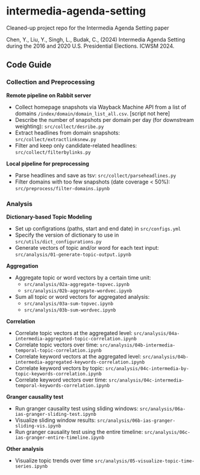 # intermedia-agenda-setting
Cleaned-up project repo for the Intermedia Agenda Setting paper 

Chen, Y., Liu, Y., Singh, L., Budak, C., (2024) Intermedia Agenda Setting during the 2016 and 2020 U.S. Presidential Elections. ICWSM 2024.


## Code Guide


### Collection and Preprocessing

**Remote pipeline on Rabbit server**
- Collect homepage snapshots via Wayback Machine API from a list of domains `/index/domain/domain_list_all.csv`. [script not here]
- Describe the number of snapshots per domain per day (for downstream weighting): `src/collect/desribe.py`
- Extract headlines from domain snapshots: `src/collect/extractlinksnew.py`
- Filter and keep only candidate-related headlines: `src/collect/filterbylinks.py` 

**Local pipeline for preprocessing**
- Parse headlines and save as tsv: `src/collect/parseheadlines.py`
- Filter domains with too few snapshots (date coverage < 50%): `src/preprocess/filter-domains.ipynb`

### Analysis 

**Dictionary-based Topic Modeling**

- Set up configrations (paths, start and end date) in `src/configs.yml`
- Specify the version of dictionary to use in `src/utils/dict_configurations.py`
- Generate vectors of topic and/or word for each text input: `src/analysis/01-generate-topic-output.ipynb`

**Aggregation**

- Aggregate topic or word vectors by a certain time unit:
    - `src/analysis/02a-aggregate-topvec.ipynb`
    - `src/analysis/02b-aggregate-wordvec.ipynb`
- Sum all topic or word vectors for aggregated analysis: 
    - `src/analysis/03a-sum-topvec.ipynb`
    - `src/analysis/03b-sum-wordvec.ipynb`

**Correlation**
- Correlate topic vectors at the aggregated level: `src/analysis/04a-intermedia-aggregated-topic-correlation.ipynb`
- Correlate topic vectors over time: `src/analysis/04b-intermedia-temporal-topic-correlation.ipynb`
- Correlate keyword vectors at the aggregated level: `src/analysis/04b-intermedia-aggregated-keywords-correlation.ipynb`
- Correlate keyword vectors by topic: `src/analysis/04c-intermedia-by-topic-keywords-correlation.ipynb`
- Correlate keyword vectors over time: `src/analysis/04c-intermedia-temporal-keywords-correlation.ipynb`


**Granger causality test**
- Run granger causality test using sliding windows: `src/analysis/06a-ias-granger-sliding-test.ipynb`
- Visualize sliding window results: `src/analysis/06b-ias-granger-sliding-vis.ipynb`
- Run granger causality test using the entire timeline: `src/analysis/06c-ias-granger-entire-timeline.ipynb`

**Other analysis**
- Visualize topic trends over time `src/analysis/05-visualize-topic-time-series.ipynb`




